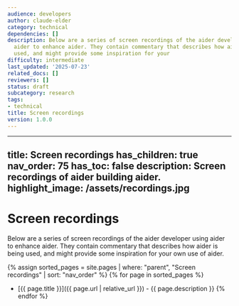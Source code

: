 ```yaml
---
audience: developers
author: claude-elder
category: technical
dependencies: []
description: Below are a series of screen recordings of the aider developer using
  aider to enhance aider. They contain commentary that describes how aider is being
  used, and might provide some inspiration for your
difficulty: intermediate
last_updated: '2025-07-23'
related_docs: []
reviewers: []
status: draft
subcategory: research
tags:
- technical
title: Screen recordings
version: 1.0.0
---
```


---
title: Screen recordings
has_children: true
nav_order: 75
has_toc: false
description: Screen recordings of aider building aider.
highlight_image: /assets/recordings.jpg
---

# Screen recordings

Below are a series of screen recordings of the aider developer using aider
to enhance aider.
They contain commentary that describes how aider is being used,
and might provide some inspiration for your own use of aider.

{% assign sorted_pages = site.pages | where: "parent", "Screen recordings" | sort: "nav_order" %}
{% for page in sorted_pages %}
- [{{ page.title }}]({{ page.url | relative_url }}) - {{ page.description }}
{% endfor %}

